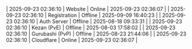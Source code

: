 | 2025-09-23 02:36:10 | Website | Online | 2025-09-23 02:36:07 |
| 2025-09-23 02:36:10 | Registration | Offline | 2025-09-09 16:40:23 |
| 2025-09-23 02:36:10 | Auth Server | Offline | 2025-08-18 09:33:31 |
| 2025-09-23 02:36:10 | Kezan (PvE) | Offline | 2025-08-03 17:58:02 |
| 2025-09-23 02:36:10 | Gurubashi (PvP) | Offline | 2025-08-23 21:44:06 |
| 2025-09-23 02:36:10 | Cloudflare | Online | 2025-09-23 02:36:07 |
